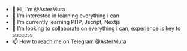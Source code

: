 - 👋 Hi, I’m @AsterMura
- 👀 I’m interested in learning everything i can
- 🌱 I’m currently learning PHP, Jscript, Nextjs
- 💞️ I’m looking to collaborate on everything i can, experience is key to success
- 📫 How to reach me on Telegram @AsterMura
